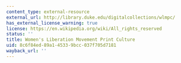 ```yaml
---
content_type: external-resource
external_url: http://library.duke.edu/digitalcollections/wlmpc/
has_external_license_warning: true
license: https://en.wikipedia.org/wiki/All_rights_reserved
status: ''
title: Women's Liberation Movement Print Culture
uid: 8c6f84ed-89a1-4533-9bcc-037f705d7181
wayback_url: ''
---
```

